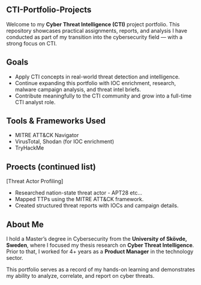 ## CTI-Portfolio-Projects
Welcome to my **Cyber Threat Intelligence (CTI)** project portfolio. This repository showcases practical assignments, reports, and analysis I have conducted as part of my transition into the cybersecurity field — with a strong focus on CTI.

## Goals
- Apply CTI concepts in real-world threat detection and intelligence.
- Continue expanding this portfolio with IOC enrichment, research, malware campaign analysis, and threat intel briefs.
- Contribute meaningfully to the CTI community and grow into a full-time CTI analyst role.

## Tools & Frameworks Used
- MITRE ATT&CK Navigator
- VirusTotal, Shodan (for IOC enrichment)
- TryHackMe

 
## Proects (continued list)
[Threat Actor Profiling]
- Researched nation-state threat actor - APT28 etc...
- Mapped TTPs using the MITRE ATT&CK framework.
- Created structured threat reports with IOCs and campaign details.


## About Me
I hold a Master’s degree in Cybersecurity from the **University of Skövde, Sweden**, where I focused my thesis research on **Cyber Threat Intelligence**. Prior to that, I worked for 4+ years as a **Product Manager** in the technology sector.

This portfolio serves as a record of my hands-on learning and demonstrates my ability to analyze, correlate, and report on cyber threats.
